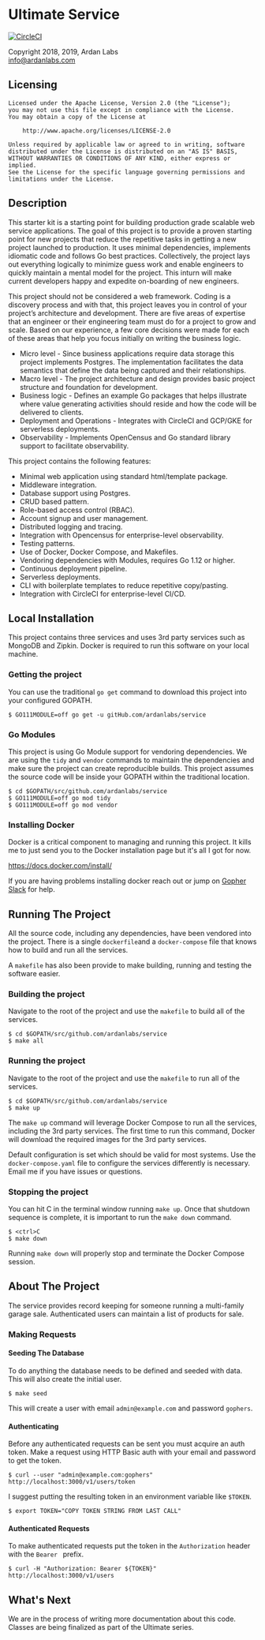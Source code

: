 # Ultimate Service

[![CircleCI](https://circleci.com/gh/ardanlabs/service.svg?style=svg)](https://circleci.com/gh/ardanlabs/service)

Copyright 2018, 2019, Ardan Labs  
info@ardanlabs.com

## Licensing

```
Licensed under the Apache License, Version 2.0 (the "License");
you may not use this file except in compliance with the License.
You may obtain a copy of the License at

    http://www.apache.org/licenses/LICENSE-2.0

Unless required by applicable law or agreed to in writing, software
distributed under the License is distributed on an "AS IS" BASIS,
WITHOUT WARRANTIES OR CONDITIONS OF ANY KIND, either express or implied.
See the License for the specific language governing permissions and
limitations under the License.
```

## Description

This starter kit is a starting point for building production grade scalable web service applications. The goal of this project is to provide a proven starting point for new projects that reduce the repetitive tasks in getting a new project launched to production. It uses minimal dependencies, implements idiomatic code and follows Go best practices. Collectively, the project lays out everything logically to minimize guess work and enable engineers to quickly maintain a mental model for the project. This inturn will make current developers happy and expedite on-boarding of new engineers.

This project should not be considered a web framework. Coding is a discovery process and with that, this project leaves you in control of your project’s architecture and development. There are five areas of expertise that an engineer or their engineering team must do for a project to grow and scale. Based on our experience, a few core decisions were made for each of these areas that help you focus initially on writing the business logic.

* Micro level - Since business applications require data storage this project implements Postgres. The implementation facilitates the data semantics that define the data being captured and their relationships.
* Macro level - The project architecture and design provides basic project structure and foundation for development.
* Business logic - Defines an example Go packages that helps illustrate where value generating activities should reside and how the code will be delivered to clients.
* Deployment and Operations - Integrates with CircleCI and GCP/GKE for serverless deployments.
* Observability - Implements OpenCensus and Go standard library support to facilitate observability.

This project contains the following features:

* Minimal web application using standard html/template package.
* Middleware integration.
* Database support using Postgres.
* CRUD based pattern.
* Role-based access control (RBAC).
* Account signup and user management.
* Distributed logging and tracing.
* Integration with Opencensus for enterprise-level observability.
* Testing patterns.
* Use of Docker, Docker Compose, and Makefiles.
* Vendoring dependencies with Modules, requires Go 1.12 or higher.
* Continuous deployment pipeline.
* Serverless deployments.
* CLI with boilerplate templates to reduce repetitive copy/pasting.
* Integration with CircleCI for enterprise-level CI/CD.

## Local Installation

This project contains three services and uses 3rd party services such as MongoDB and Zipkin. Docker is required to run this software on your local machine.

### Getting the project

You can use the traditional `go get` command to download this project into your configured GOPATH.

```
$ GO111MODULE=off go get -u gitHub.com/ardanlabs/service
```

### Go Modules

This project is using Go Module support for vendoring dependencies. We are using the `tidy` and `vendor` commands to maintain the dependencies and make sure the project can create reproducible builds. This project assumes the source code will be inside your GOPATH within the traditional location.

```
$ cd $GOPATH/src/github.com/ardanlabs/service
$ GO111MODULE=off go mod tidy
$ GO111MODULE=off go mod vendor
```

### Installing Docker

Docker is a critical component to managing and running this project. It kills me to just send you to the Docker installation page but it's all I got for now.

https://docs.docker.com/install/

If you are having problems installing docker reach out or jump on [Gopher Slack](http://invite.slack.golangbridge.org/) for help.

## Running The Project

All the source code, including any dependencies, have been vendored into the project. There is a single `dockerfile`and a `docker-compose` file that knows how to build and run all the services.

A `makefile` has also been provide to make building, running and testing the software easier.

### Building the project

Navigate to the root of the project and use the `makefile` to build all of the services.

```
$ cd $GOPATH/src/github.com/ardanlabs/service
$ make all
```

### Running the project

Navigate to the root of the project and use the `makefile` to run all of the services.

```
$ cd $GOPATH/src/github.com/ardanlabs/service
$ make up
```

The `make up` command will leverage Docker Compose to run all the services, including the 3rd party services. The first time to run this command, Docker will download the required images for the 3rd party services.

Default configuration is set which should be valid for most systems. Use the `docker-compose.yaml` file to configure the services differently is necessary. Email me if you have issues or questions.

### Stopping the project

You can hit <ctrl>C in the terminal window running `make up`. Once that shutdown sequence is complete, it is important to run the `make down` command.

```
$ <ctrl>C
$ make down
```

Running `make down` will properly stop and terminate the Docker Compose session.

## About The Project

The service provides record keeping for someone running a multi-family garage sale. Authenticated users can maintain a list of products for sale.

<!--The service uses the following models:-->

<!--<img src="https://raw.githubusercontent.com/ardanlabs/service/master/models.jpg" alt="Garage Sale Service Models" title="Garage Sale Service Models" />-->

<!--(Diagram generated with draw.io using `models.xml` file)-->

### Making Requests

#### Seeding The Database

To do anything the database needs to be defined and seeded with data. This will also create the initial user.

```
$ make seed
```

This will create a user with email `admin@example.com` and password `gophers`.

#### Authenticating

Before any authenticated requests can be sent you must acquire an auth token. Make a request using HTTP Basic auth with your email and password to get the token.

```
$ curl --user "admin@example.com:gophers" http://localhost:3000/v1/users/token
```

I suggest putting the resulting token in an environment variable like `$TOKEN`.

```
$ export TOKEN="COPY TOKEN STRING FROM LAST CALL"
```

#### Authenticated Requests

To make authenticated requests put the token in the `Authorization` header with the `Bearer ` prefix.

```
$ curl -H "Authorization: Bearer ${TOKEN}" http://localhost:3000/v1/users
```

## What's Next

We are in the process of writing more documentation about this code. Classes are being finalized as part of the Ultimate series.
